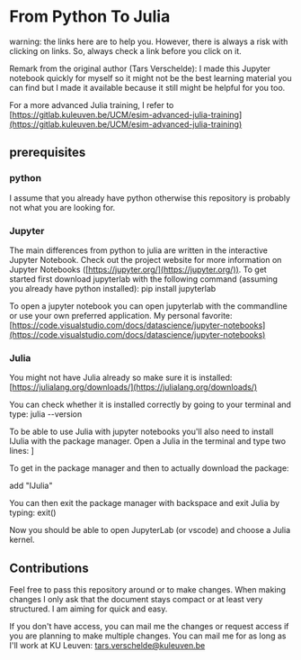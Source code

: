 # From Python To Julia

warning: the links here are to help you. However, there is always a risk with clicking on links. So, always check a link before you click on it.

Remark from the original author (Tars Verschelde): I made this Jupyter notebook quickly for myself so it might not be the best learning material you can find but I made it available because it still might be helpful for you too.

For a more advanced Julia training, I refer to [https://gitlab.kuleuven.be/UCM/esim-advanced-julia-training](https://gitlab.kuleuven.be/UCM/esim-advanced-julia-training)

## prerequisites

### python

I assume that you already have python otherwise this repository is probably not what you are looking for.

### Jupyter

The main differences from python to julia are written in the interactive Jupyter Notebook. Check out the project website for more information on Jupyter Notebooks ([https://jupyter.org/](https://jupyter.org/)). To get started first download jupyterlab with the following command (assuming you already have python installed): pip install jupyterlab

To open a jupyter notebook you can open jupyterlab with the commandline or use your own preferred application. My personal favorite:
[https://code.visualstudio.com/docs/datascience/jupyter-notebooks](https://code.visualstudio.com/docs/datascience/jupyter-notebooks)

### Julia

You might not have Julia already so make sure it is installed: [https://julialang.org/downloads/](https://julialang.org/downloads/)

You can check whether it is installed correctly by going to your terminal and type: julia --version

To be able to use Julia with jupyter notebooks you'll also need to install IJulia with the package manager. Open a Julia in the terminal and type two lines: ]

To get in the package manager and then to actually download the package:

add "IJulia"

You can then exit the package manager with backspace and exit Julia by typing: exit()

Now you should be able to open JupyterLab (or vscode) and choose a Julia kernel.


## Contributions

Feel free to pass this repository around or to make changes. When making changes I only ask that the document stays compact or at least very structured. I am aiming for quick and easy.

If you don't have access, you can mail me the changes or request access if you are planning to make multiple changes. You can mail me for as long as I'll work at KU Leuven: tars.verschelde@kuleuven.be
